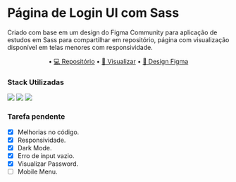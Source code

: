 
# Página de Login UI com Sass

Criado com base em um design do Figma Community para aplicação de estudos em Sass para compartilhar em repositório, página com visualização 
disponível em telas menores com responsividade.

 <p align="center">
• <a href="https://github.com/brenordev/page_login_with_sass">💻 Repositório</a>
• <a href="https://brenordev.github.io/page_login_with_sass/">🚀 Visualizar</a>
• <a href="https://www.figma.com/file/GaS3KRjb0I4F2E7mZsf7Af/Login-UI-White%2FDark-mode-(Community)?node-id=0%3A1">🎨​ Design Figma</a>
</p>

### Stack Utilizadas

<div>
  <img src="https://img.shields.io/badge/HTML5-E34F26?style=for-the-badge&logo=html5&logoColor=white">
  <img src="https://img.shields.io/badge/Sass-CC6699?style=for-the-badge&logo=sass&logoColor=white">
  <img src="https://img.shields.io/badge/JavaScript-F7DF1E?style=for-the-badge&logo=javascript&logoColor=black">
</div>

### Tarefa pendente
- [X] Melhorias no código.
- [X] Responsividade.
- [X] Dark Mode.
- [X] Erro de input vazio.
- [X] Visualizar Password.
- [ ] Mobile Menu.
